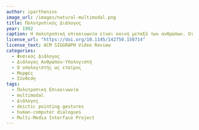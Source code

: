 ```yaml
---
author: iparthenios
image_url: /images/natural-multimodal.png
title: Πολυτροπικός Διάλογος
year: 1992 
caption: Η πολυτροπική επικοινωνία είναι κοινή μεταξύ των ανθρώπων. Οι άνθρωποι συχνά συμπληρώνουν την επικοινωνία στη φυσική γλώσσα με ταυτόχρονες συντονισμένες χειρονομίες υπόδειξης και με τη χρήση βοηθητικών οπτικών μέσων. Παρόμοια πολυτροπική επικοινωνία μπορεί να διευκολύνει την ανθρώπινη αλληλεπίδραση με τα σύγχρονα εξελιγμένα συστήματα επεξεργασίας πληροφοριών και υποβοήθησης λήψης αποφάσεων.
license_url: "https://doi.org/10.1145/142750.150714" 
license_text: ACM SIGGRAPH Video Review 
categories:
  - Φυσικός Διάλογος
  - Διάλογος Ανθρώπου-Υπολογιστή
  - Ο υπολογιστής ως εταίρος
  - Μορφές
  - Σύνθεση
tags:
  - Πολυτροπική Επικοινωνία 
  - multimodal
  - Διάλογος 
  - deictic pointing gestures
  - human-computer dialogues
  - Multi-Media Interface Project
---
```

